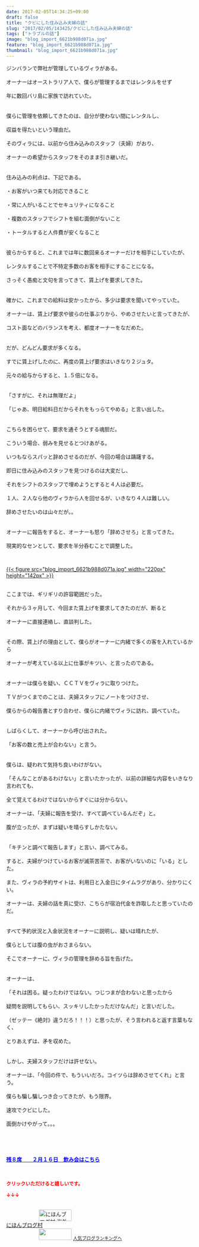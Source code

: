 ```yaml
---
date: 2017-02-05T14:34:25+09:00
draft: false
title: "クビにした住み込み夫婦の話"
slug: "2017/02/05/143425/クビにした住み込み夫婦の話"
tags: ["トラブルの話"]
image: "blog_import_6621b988d071a.jpg"
feature: "blog_import_6621b988d071a.jpg"
thumbnail: "blog_import_6621b988d071a.jpg"
---
```

<p>ジンバランで弊社が管理しているヴィラがある。<br/><br/>オーナーはオーストラリア人で、僕らが管理するまではレンタルをせず<br/><br/>年に数回バリ島に家族で訪れていた。<br/><br/><br/>僕らに管理を依頼してきたのは、自分が使わない間にレンタルし、<br/><br/>収益を得たいという理由だ。<br/><br/>そのヴィラには、以前から住み込みのスタッフ（夫婦）がおり、<br/><br/>オーナーの希望からスタッフをそのまま引き継いだ。<br/><br/><br/>住み込みの利点は、下記である。<br/><br/>・お客がいつ来ても対応できること<br/><br/>・常に人がいることでセキュリティになること<br/><br/>・複数のスタッフでシフトを組む面倒がないこと<br/><br/>・トータルすると人件費が安くなること<br/><br/><br/>彼らからすると、これまでは年に数回来るオーナーだけを相手にしていたが、<br/><br/>レンタルすることで不特定多数のお客を相手にすることになる。<br/><br/>さっそく愚痴と文句を言ってきて、賃上げを要求してきた。<br/><br/><br/>確かに、これまでの給料は安かったから、多少は要求を聞いてやっていた。<br/><br/>オーナーは、賃上げ要求や彼らの仕事ぶりから、やめさせたいと言ってきたが、<br/><br/>コスト面などのバランスを考え、都度オーナーをなだめた。<br/><br/><br/>だが、どんどん要求が多くなる。<br/><br/>すでに賃上げしたのに、再度の賃上げ要求はいきなり２ジュタ。<br/><br/>元々の給与からすると、１.５倍になる。<br/><br/><br/>「さすがに、それは無理だよ」<br/><br/>「じゃあ、明日給料日だからそれをもっらてやめる」と言い出した。<br/><br/><br/>こちらを困らせて、要求を通そうとする魂胆だ。<br/><br/>こういう場合、弱みを見せるとつけあがる。<br/><br/>いつもならスパッと辞めさせるのだが、今回の場合は躊躇する。<br/><br/>即日に住み込みのスタッフを見つけるのは大変だし、<br/><br/>それをシフトのスタッフで埋めようとすると４人は必要だ。<br/><br/>１人、２人なら他のヴィラから人を回せるが、いきなり４人は難しい。<br/><br/>辞めさせたいのは山々だが。。<br/><br/><br/>オーナーに報告をすると、オーナーも怒り「辞めさせろ」と言ってきた。<br/><br/>現実的なセンとして、要求を半分呑むことで調整した。</p><p> </p><p><a href="blog_import_6621b989e3e2f.jpg">{{< figure src="blog_import_6621b988d071a.jpg" width="220px" height="142px" >}}</a></p><p><br/>ここまでは、ギリギリの許容範囲だった。<br/><br/>それから３ヶ月して、今回また賃上げを要求してきたのだが、断ると<br/><br/>オーナーに直接連絡し、直談判した。<br/><br/><br/>その際、賃上げの理由として、僕らがオーナーに内緒で多くの客を入れているから<br/><br/>オーナーが考えている以上に仕事がキツい、と言ったのである。<br/><br/><br/>オーナーは僕らを疑い、ＣＣＴＶをヴィラに取りつけた。<br/><br/>ＴＶがつくまでのことは、夫婦スタッフにノートをつけさせ、<br/><br/>僕らからの報告書とすり合わせ、僕らに内緒でヴィラに訪れ、調べていた。<br/><br/><br/>しばらくして、オーナーから呼び出された。<br/><br/>「お客の数と売上が合わない」と言う。<br/><br/><br/>僕らは、疑われて気持ち良いわけがない。<br/><br/>「そんなことがあるわけない」と言いたかったが、以前の詳細な内容をいきなり言われても、<br/><br/>全て覚えてるわけではないからすぐには分からない。<br/><br/>オーナーは、「夫婦に報告を受け、すべて調べているんだぞ」と。<br/><br/>腹が立ったが、まずは疑いを晴らすしかたない。<br/><br/><br/>「キチンと調べて報告します」と言い、調べてみる。<br/><br/>すると、夫婦がつけているお客が滅茶苦茶で、お客がいないのに「いる」とした。<br/><br/>また、ヴィラの予約サイトは、利用日と入金日にタイムラグがあり、分かりにくい。<br/><br/>オーナーは、夫婦の話を真に受け、こちらが宿泊代金を詐取したと思っていたのだ。<br/><br/><br/>すべて予約状況と入金状況をオーナーに説明し、疑いは晴れたが、<br/><br/>僕らとしては腹の虫がおさまらない。<br/><br/>そこでオーナーに、ヴィラの管理を辞める旨を告げた。<br/><br/><br/>オーナーは、<br/><br/>「それは困る。疑ったわけではない。つじつまが合わないと思ったから<br/><br/>疑問を説明してもらい、スッキリしたかっただけなんだ」と言いだした。<br/><br/>（ゼッテー《絶対》違うだろ！！！）と思ったが、そう言われると返す言葉もなく、<br/><br/>とりあえずは、矛を収めた。<br/><br/><br/>しかし、夫婦スタッフだけは許せない。<br/><br/>オーナーは、「今回の件で、もういいだろ。コイツらは辞めさせてくれ」と言う。<br/><br/>僕らも騙し騙しつき合ってきたが、もう限界。<br/><br/>速攻でクビにした。<br/><br/>面倒かけやがって。。。</p><p> </p><p> </p><p><a href="entry-12242087718.html" target="_blank"><span style="text-decoration: underline;"><span style="font-weight: bold;"><span style="color: rgb(0, 0, 255);">残８席　　２月１６日　飲み会はこちら</span></span></span></a></p> <p><font color="#ff0000" size="2"><strong>クリックいただけると嬉しいです。</strong></font></p><p><font color="#ff0000" size="2"><strong>↓↓↓</strong></font></p><p><br/><a href="ranking.html?p_cid=01260127" target="_blank"><img alt="にほんブログ村 海外生活ブログ バリ島情報へ" border="0" height="31" src="data:image/svg+xml;charset=utf-8,%3Csvg%20xmlns%3D%22http%3A%2F%2Fwww.w3.org%2F2000%2Fsvg%22%20title%3D%22Placeholder%20for%20Images%22%20role%3D%22presentation%22%20viewBox%3D%220%200%2088%2031%22%20%2F%3E" width="88" data-src="https://img-proxy.blog-video.jp/images?url=http%3A%2F%2Foverseas.blogmura.com%2Fbali%2Fimg%2Fbali88_31.gif" style="aspect-ratio: auto 88 / 31;"/><noscript><img alt="にほんブログ村 海外生活ブログ バリ島情報へ" border="0" height="31" src="https://img-proxy.blog-video.jp/images?url=http%3A%2F%2Foverseas.blogmura.com%2Fbali%2Fimg%2Fbali88_31.gif" width="88"></noscript></a><br/><a href="ranking.html?p_cid=01260127" target="_blank">にほんブログ村</a><br/><a href="link.php?1804582" title="人気ブログランキングへ"><img border="0" height="31" src="data:image/svg+xml;charset=utf-8,%3Csvg%20xmlns%3D%22http%3A%2F%2Fwww.w3.org%2F2000%2Fsvg%22%20title%3D%22Placeholder%20for%20Images%22%20role%3D%22presentation%22%20viewBox%3D%220%200%2088%2031%22%20%2F%3E" width="88" data-src="https://blog.with2.net/img/banner/banner_22.gif" style="aspect-ratio: auto 88 / 31;"/><noscript><img border="0" height="31" src="https://blog.with2.net/img/banner/banner_22.gif" width="88"></noscript></a> <a href="link.php?1804582" style="font-size: 12px;">人気ブログランキングへ</a></p>

